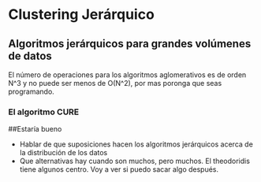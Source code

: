 # Clustering Jerárquico
## Algoritmos jerárquicos para grandes volúmenes de datos
El número de operaciones para los algoritmos aglomerativos es de orden N^3  y no puede ser menos de O(N^2), por mas poronga que seas programando. 
### El algoritmo CURE


##Estaría bueno
  * Hablar de que suposiciones hacen los algoritmos jerárquicos acerca de la distribución de los datos
  * Que alternativas hay cuando son muchos, pero muchos. El theodoridis tiene algunos centro. Voy a ver si puedo sacar algo después.
